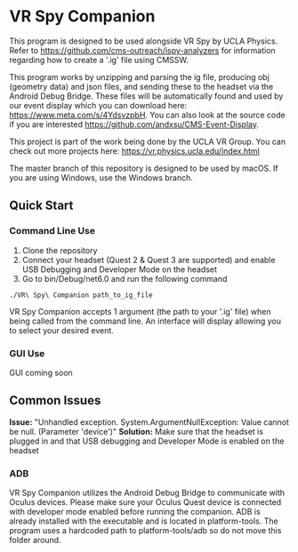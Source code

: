 # VR Spy Companion

This program is designed to be used alongside VR Spy by UCLA Physics. Refer to https://github.com/cms-outreach/ispy-analyzers for information regarding how to create a '.ig' file using CMSSW.

This program works by unzipping and parsing the ig file, producing obj (geometry data) and json files, and sending these to the headset via the Android Debug Bridge. These files will be automatically found and used by our event display which you can download here: https://www.meta.com/s/4YdsvzpbH. You can also look at the source code if you are interested https://github.com/andxsu/CMS-Event-Display. 

This project is part of the work being done by the UCLA VR Group. You can check out more projects here: https://vr.physics.ucla.edu/index.html

The master branch of this repository is designed to be used by macOS. If you are using Windows, use the Windows branch.

## Quick Start

### Command Line Use 

1) Clone the repository
2) Connect your headset (Quest 2 & Quest 3 are supported) and enable USB Debugging and Developer Mode on the headset
3) Go to bin/Debug/net6.0 and run the following command
```
./VR\ Spy\ Companion path_to_ig_file
```

VR Spy Companion accepts 1 argument (the path to your '.ig' file) when being called from the command line. An interface will display allowing you to select your desired event.

### GUI Use

GUI coming soon

## Common Issues

**Issue:** "Unhandled exception. System.ArgumentNullException: Value cannot be null. (Parameter 'device')"
**Solution:** Make sure that the headset is plugged in and that USB debugging and Developer Mode is enabled on the headset
### ADB  

VR Spy Companion utilizes the Android Debug Bridge to communicate with Oculus devices. Please make sure your Oculus Quest device is connected with developer mode enabled before running the companion. ADB is already installed with the executable and is located in platform-tools. The program uses a hardcoded path to platform-tools/adb so do not move this folder around.  
